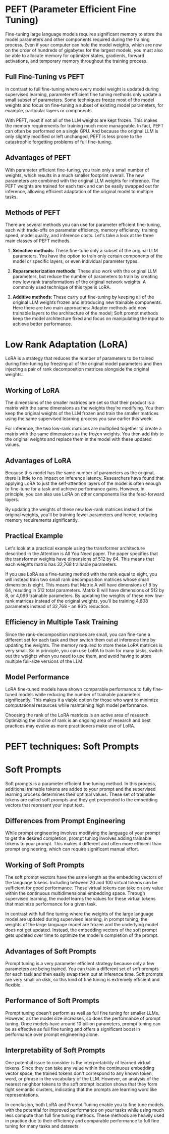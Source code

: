 # PEFT (Parameter Efficient Fine Tuning)

Fine-tuning large language models requires significant memory to store the model parameters and other components required during the training process. Even if your computer can hold the model weights, which are now on the order of hundreds of gigabytes for the largest models, you must also be able to allocate memory for optimizer states, gradients, forward activations, and temporary memory throughout the training process.

## Full Fine-Tuning vs PEFT

In contrast to full fine-tuning where every model weight is updated during supervised learning, parameter efficient fine tuning methods only update a small subset of parameters. Some techniques freeze most of the model weights and focus on fine-tuning a subset of existing model parameters, for example, particular layers or components. 

With PEFT, most if not all of the LLM weights are kept frozen. This makes the memory requirements for training much more manageable. In fact, PEFT can often be performed on a single GPU. And because the original LLM is only slightly modified or left unchanged, PEFT is less prone to the catastrophic forgetting problems of full fine-tuning.

## Advantages of PEFT

With parameter efficient fine-tuning, you train only a small number of weights, which results in a much smaller footprint overall. The new parameters are combined with the original LLM weights for inference. The PEFT weights are trained for each task and can be easily swapped out for inference, allowing efficient adaptation of the original model to multiple tasks.

## Methods of PEFT

There are several methods you can use for parameter efficient fine-tuning, each with trade-offs on parameter efficiency, memory efficiency, training speed, model quality, and inference costs. Let's take a look at the three main classes of PEFT methods.

1. **Selective methods**: These fine-tune only a subset of the original LLM parameters. You have the option to train only certain components of the model or specific layers, or even individual parameter types.

2. **Reparameterization methods**: These also work with the original LLM parameters, but reduce the number of parameters to train by creating new low rank transformations of the original network weights. A commonly used technique of this type is LoRA.

3. **Additive methods**: These carry out fine-tuning by keeping all of the original LLM weights frozen and introducing new trainable components. Here there are two main approaches: Adapter methods add new trainable layers to the architecture of the model; Soft prompt methods keep the model architecture fixed and focus on manipulating the input to achieve better performance.

# Low Rank Adaptation (LoRA)

LoRA is a strategy that reduces the number of parameters to be trained during fine-tuning by freezing all of the original model parameters and then injecting a pair of rank decomposition matrices alongside the original weights.

## Working of LoRA

The dimensions of the smaller matrices are set so that their product is a matrix with the same dimensions as the weights they're modifying. You then keep the original weights of the LLM frozen and train the smaller matrices using the same supervised learning process you saw earlier this week.

For inference, the two low-rank matrices are multiplied together to create a matrix with the same dimensions as the frozen weights. You then add this to the original weights and replace them in the model with these updated values. 

## Advantages of LoRA

Because this model has the same number of parameters as the original, there is little to no impact on inference latency. Researchers have found that applying LoRA to just the self-attention layers of the model is often enough to fine-tune for a task and achieve performance gains. However, in principle, you can also use LoRA on other components like the feed-forward layers.

By updating the weights of these new low-rank matrices instead of the original weights, you'll be training fewer parameters and hence, reducing memory requirements significantly. 

## Practical Example

Let's look at a practical example using the transformer architecture described in the Attention is All You Need paper. The paper specifies that the transformer weights have dimensions of 512 by 64. This means that each weights matrix has 32,768 trainable parameters.

If you use LoRA as a fine-tuning method with the rank equal to eight, you will instead train two small rank decomposition matrices whose small dimension is eight. This means that Matrix A will have dimensions of 8 by 64, resulting in 512 total parameters. Matrix B will have dimensions of 512 by 8, or 4,096 trainable parameters. By updating the weights of these new low-rank matrices instead of the original weights, you'll be training 4,608 parameters instead of 32,768 - an 86% reduction.

## Efficiency in Multiple Task Training

Since the rank-decomposition matrices are small, you can fine-tune a different set for each task and then switch them out at inference time by updating the weights. The memory required to store these LoRA matrices is very small. So in principle, you can use LoRA to train for many tasks, switch out the weights when you need to use them, and avoid having to store multiple full-size versions of the LLM.

## Model Performance

LoRA fine-tuned models have shown comparable performance to fully fine-tuned models while reducing the number of trainable parameters significantly. This makes it a viable option for those who want to minimize computational resources while maintaining high model performance. 

Choosing the rank of the LoRA matrices is an active area of research. Optimizing the choice of rank is an ongoing area of research and best practices may evolve as more practitioners make use of LoRA.

# PEFT techniques: Soft Prompts

# Soft Prompts

Soft prompts is a parameter efficient fine tuning method. In this process, additional trainable tokens are added to your prompt and the supervised learning process determines their optimal values. These set of trainable tokens are called soft prompts and they get prepended to the embedding vectors that represent your input text.

## Differences from Prompt Engineering

While prompt engineering involves modifying the language of your prompt to get the desired completion, prompt tuning involves adding trainable tokens to your prompt. This makes it different and often more efficient than prompt engineering, which can require significant manual effort.

## Working of Soft Prompts

The soft prompt vectors have the same length as the embedding vectors of the language tokens. Including between 20 and 100 virtual tokens can be sufficient for good performance. These virtual tokens can take on any value within the continuous multidimensional embedding space. Through supervised learning, the model learns the values for these virtual tokens that maximize performance for a given task.

In contrast with full fine tuning where the weights of the large language model are updated during supervised learning, in prompt tuning, the weights of the large language model are frozen and the underlying model does not get updated. Instead, the embedding vectors of the soft prompt gets updated over time to optimize the model's completion of the prompt.

## Advantages of Soft Prompts

Prompt tuning is a very parameter efficient strategy because only a few parameters are being trained. You can train a different set of soft prompts for each task and then easily swap them out at inference time. Soft prompts are very small on disk, so this kind of fine tuning is extremely efficient and flexible.

## Performance of Soft Prompts

Prompt tuning doesn't perform as well as full fine tuning for smaller LLMs. However, as the model size increases, so does the performance of prompt tuning. Once models have around 10 billion parameters, prompt tuning can be as effective as full fine tuning and offers a significant boost in performance over prompt engineering alone.

## Interpretability of Soft Prompts

One potential issue to consider is the interpretability of learned virtual tokens. Since they can take any value within the continuous embedding vector space, the trained tokens don't correspond to any known token, word, or phrase in the vocabulary of the LLM. However, an analysis of the nearest neighbor tokens to the soft prompt location shows that they form tight semantic clusters, indicating that the prompts are learning word like representations.

In conclusion, both LoRA and Prompt Tuning enable you to fine tune models with the potential for improved performance on your tasks while using much less compute than full fine tuning methods. These methods are heavily used in practice due to their efficiency and comparable performance to full fine tuning for many tasks and datasets.
